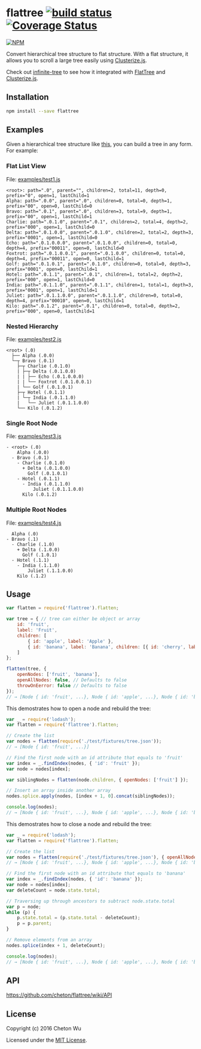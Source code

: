 # flattree [![build status](https://travis-ci.org/cheton/flattree.svg?branch=master)](https://travis-ci.org/cheton/flattree) [![Coverage Status](https://coveralls.io/repos/github/cheton/flattree/badge.svg?branch=master)](https://coveralls.io/github/cheton/flattree?branch=master)

[![NPM](https://nodei.co/npm/flattree.png?downloads=true&stars=true)](https://nodei.co/npm/flattree/)

Convert hierarchical tree structure to flat structure.
With a flat structure, it allows you to scroll a large tree easily using [Clusterize.js](https://github.com/NeXTs/Clusterize.js). 

Check out [infinite-tree](https://github.com/cheton/infinite-tree) to see how it integrated with [FlatTree](https://github.com/cheton/flattree) and [Clusterize.js](https://github.com/NeXTs/Clusterize.js).

## Installation

```bash
npm install --save flattree
```
## Examples

Given a hierarchical tree structure like [this](https://github.com/cheton/flattree/blob/master/test/fixtures/tree.json), you can build a tree in any form. For example:

### Flat List View
File: [examples/test1.js](https://github.com/cheton/flattree/blob/master/examples/tree1.js)
```
<root>: path=".0", parent="", children=2, total=11, depth=0, prefix="0", open=1, lastChild=1
Alpha: path=".0.0", parent=".0", children=0, total=0, depth=1, prefix="00", open=0, lastChild=0
Bravo: path=".0.1", parent=".0", children=3, total=9, depth=1, prefix="00", open=1, lastChild=1
Charlie: path=".0.1.0", parent=".0.1", children=2, total=4, depth=2, prefix="000", open=1, lastChild=0
Delta: path=".0.1.0.0", parent=".0.1.0", children=2, total=2, depth=3, prefix="0001", open=1, lastChild=0
Echo: path=".0.1.0.0.0", parent=".0.1.0.0", children=0, total=0, depth=4, prefix="00011", open=0, lastChild=0
Foxtrot: path=".0.1.0.0.1", parent=".0.1.0.0", children=0, total=0, depth=4, prefix="00011", open=0, lastChild=1
Golf: path=".0.1.0.1", parent=".0.1.0", children=0, total=0, depth=3, prefix="0001", open=0, lastChild=1
Hotel: path=".0.1.1", parent=".0.1", children=1, total=2, depth=2, prefix="000", open=1, lastChild=0
India: path=".0.1.1.0", parent=".0.1.1", children=1, total=1, depth=3, prefix="0001", open=1, lastChild=1
Juliet: path=".0.1.1.0.0", parent=".0.1.1.0", children=0, total=0, depth=4, prefix="00010", open=0, lastChild=1
Kilo: path=".0.1.2", parent=".0.1", children=0, total=0, depth=2, prefix="000", open=0, lastChild=1
```

### Nested Hierarchy
File: [examples/test2.js](https://github.com/cheton/flattree/blob/master/examples/tree2.js)
```
<root> (.0)
  ├── Alpha (.0.0)
  └─┬ Bravo (.0.1)
    ├─┬ Charlie (.0.1.0)
    | ├─┬ Delta (.0.1.0.0)
    | | ├── Echo (.0.1.0.0.0)
    | | └── Foxtrot (.0.1.0.0.1)
    | └── Golf (.0.1.0.1)
    ├─┬ Hotel (.0.1.1)
    | └─┬ India (.0.1.1.0)
    |   └── Juliet (.0.1.1.0.0)
    └── Kilo (.0.1.2)
```

### Single Root Node
File: [examples/test3.js](https://github.com/cheton/flattree/blob/master/examples/tree3.js)
```
- <root> (.0)
    Alpha (.0.0)
  - Bravo (.0.1)
    - Charlie (.0.1.0)
      + Delta (.0.1.0.0)
        Golf (.0.1.0.1)
    - Hotel (.0.1.1)
      - India (.0.1.1.0)
          Juliet (.0.1.1.0.0)
      Kilo (.0.1.2)
```

### Multiple Root Nodes
File: [examples/test4.js](https://github.com/cheton/flattree/blob/master/examples/tree4.js)
```
  Alpha (.0)
- Bravo (.1)
  - Charlie (.1.0)
    + Delta (.1.0.0)
      Golf (.1.0.1)
  - Hotel (.1.1)
    - India (.1.1.0)
        Juliet (.1.1.0.0)
    Kilo (.1.2)
```

## Usage
```js
var flatten = require('flattree').flatten;

var tree = { // tree can either be object or array
    id: 'fruit',
    label: 'Fruit',
    children: [
        { id: 'apple', label: 'Apple' },
        { id: 'banana', label: 'Banana', children: [{ id: 'cherry', label: 'Cherry' }] }
    ]
};

flatten(tree, {
    openNodes: ['fruit', 'banana'],
    openAllNodes: false, // Defaults to false
    throwOnEerror: false // Defaults to false
});
// → [Node { id: 'fruit', ...}, Node { id: 'apple', ...}, Node { id: 'banana', ...}, Node { id: 'cherry', ...}]
```

This demostrates how to open a node and rebuild the tree:
```js
var _ = require('lodash');
var flatten = require('flattree').flatten;

// Create the list
var nodes = flatten(require('./test/fixtures/tree.json'));
// → [Node { id: 'fruit', ...}]

// Find the first node with an id attribute that equals to 'fruit'
var index = _.findIndex(nodes, { 'id': 'fruit' });
var node = nodes[index];

var siblingNodes = flatten(node.children, { openNodes: ['fruit'] });

// Insert an array inside another array
nodes.splice.apply(nodes, [index + 1, 0].concat(siblingNodes));

console.log(nodes);
// → [Node { id: 'fruit', ...}, Node { id: 'apple', ...}, Node { id: 'banana', ...}]
```

This demostrates how to close a node and rebuild the tree:
```js
var _ = require('lodash');
var flatten = require('flattree').flatten;

// Create the list
var nodes = flatten(require('./test/fixtures/tree.json'), { openAllNodes: true });
// → [Node { id: 'fruit', ...}, Node { id: 'apple', ...}, Node { id: 'banana', ...}, Node { id: 'cherry', ...}]

// Find the first node with an id attribute that equals to 'banana'
var index = _.findIndex(nodes, { 'id': 'banana' });
var node = nodes[index];
var deleteCount = node.state.total;

// Traversing up through ancestors to subtract node.state.total
var p = node;
while (p) {
    p.state.total = (p.state.total - deleteCount);
    p = p.parent;
}

// Remove elements from an array
nodes.splice(index + 1, deleteCount);

console.log(nodes);
// → [Node { id: 'fruit', ...}, Node { id: 'apple', ...}, Node { id: 'banana', ...}]
```

## API
https://github.com/cheton/flattree/wiki/API

## License

Copyright (c) 2016 Cheton Wu

Licensed under the [MIT License](LICENSE).
